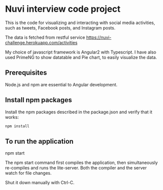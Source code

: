 # Nuvi interview code project

This is the code for visualizing and interacting with social media activities, 
such as tweets, Facebook posts, and Instagram posts.

The data is fetched from restful service https://nuvi-challenge.herokuapp.com/activities

My choice of javascript framework is Angular2 with Typescript.
I have also used PrimeNG to show datatable and Pie chart, to easily visualize the data.

## Prerequisites

Node.js and npm are essential to Angular development.   

## Install npm packages


Install the npm packages described in the package.json and verify that it works:
```bash
npm install
```

## To run the application

npm start

The npm start command first compiles the application, then simultaneously re-compiles and runs the lite-server. Both the compiler and the server watch for file changes.

Shut it down manually with Ctrl-C.
